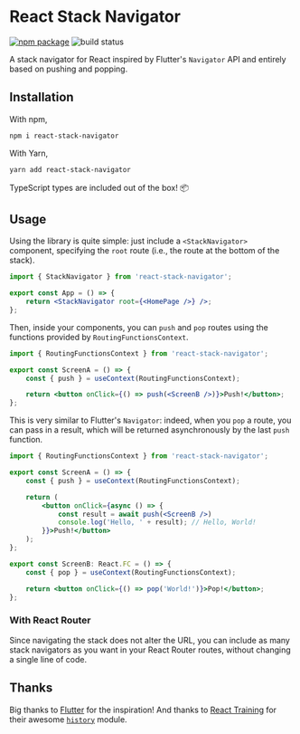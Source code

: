 # React Stack Navigator

[![npm package][npm-badge]][npm] ![build status][build-badge]

[npm]: https://www.npmjs.com/package/react-stack-navigator
[npm-badge]: https://badgen.net/npm/v/react-stack-navigator
[build-badge]: https://app.buddy.works/damianomagrini/react-stack-navigator/pipelines/pipeline/341819/badge.svg?token=e5daa5d3e303ec3297c953e5ba15c55dfd4e9b4d446a68a5572422a54db02fb1

A stack navigator for React inspired by Flutter's `Navigator` API and entirely based on pushing and popping.


## Installation

With npm,

```bash
npm i react-stack-navigator
```

With Yarn,

```bash
yarn add react-stack-navigator
```

TypeScript types are included out of the box! 📦


## Usage

Using the library is quite simple: just include a `<StackNavigator>` component, specifying the `root` route (i.e., the route at the bottom of the stack).

```jsx
import { StackNavigator } from 'react-stack-navigator';

export const App = () => {
	return <StackNavigator root={<HomePage />} />;
};
```

Then, inside your components, you can `push` and `pop` routes using the functions provided by `RoutingFunctionsContext`.

```jsx
import { RoutingFunctionsContext } from 'react-stack-navigator';

export const ScreenA = () => {
	const { push } = useContext(RoutingFunctionsContext);

	return <button onClick={() => push(<ScreenB />)}>Push!</button>;
};
```

This is very similar to Flutter's `Navigator`: indeed, when you `pop` a route, you can pass in a result, which will be returned asynchronously by the last `push` function.

```jsx
import { RoutingFunctionsContext } from 'react-stack-navigator';

export const ScreenA = () => {
	const { push } = useContext(RoutingFunctionsContext);

	return (
		<button onClick={async () => {
			const result = await push(<ScreenB />)
			console.log('Hello, ' + result); // Hello, World!
		}}>Push!</button>
	);
};

export const ScreenB: React.FC = () => {
	const { pop } = useContext(RoutingFunctionsContext);

	return <button onClick={() => pop('World!')}>Pop!</button>;
};
```

### With React Router

Since navigating the stack does not alter the URL, you can include as many stack navigators as you want in your React Router routes, without changing a single line of code.


## Thanks

Big thanks to [Flutter](https://flutter.dev/) for the inspiration! And thanks to [React Training](https://reacttraining.com/) for their awesome [`history`](https://github.com/ReactTraining/history/) module.
